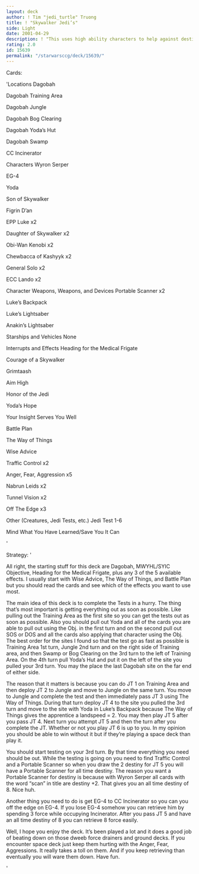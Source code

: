 ```yaml
---
layout: deck
author: ! Tim "jedi_turtle" Truong
title: ! "Skywalker Jedi’s"
side: Light
date: 2001-04-29
description: ! "This uses high ability characters to help against destiny draws"
rating: 2.0
id: 15639
permalink: "/starwarsccg/deck/15639/"
---
```

Cards: 

'Locations Dagobah 

Dagobah Training Area 

Dagobah Jungle 

Dagobah Bog Clearing 

Dagobah Yoda&#8217;s Hut 

Dagobah Swamp 

CC Incinerator 



Characters Wyron Serper 

EG-4 

Yoda 

Son of Skywalker 

Figrin D&#8217;an 

EPP Luke x2 

Daughter of Skywalker x2 

Obi-Wan Kenobi x2 

Chewbacca of Kashyyk x2 

General Solo x2 

ECC Lando x2 



Character Weapons, Weapons, and Devices Portable Scanner x2 

Luke&#8217;s Backpack 

Luke&#8217;s Lightsaber 

Anakin&#8217;s Lightsaber 



Starships and Vehicles None


Interrupts and Effects Heading for the Medical Frigate 

Courage of a Skywalker 

Grimtaash 

Aim High 

Honor of the Jedi 

Yoda&#8217;s Hope 

Your Insight Serves You Well 

Battle Plan 

The Way of Things 

Wise Advice 

Traffic Control x2 

Anger, Fear, Aggression x5 

Nabrun Leids x2 

Tunnel Vision x2 

Off The Edge x3 



Other (Creatures, Jedi Tests, etc.) Jedi Test 1-6 

Mind What You Have Learned/Save You It Can 

'

Strategy: '

All right, the starting stuff for this deck are Dagobah, MWYHL/SYIC Objective, Heading for the Medical Frigate, plus any 3 of the 5 available effects. I usually start with Wise Advice, The Way of Things, and Battle Plan but you should read the cards and see which of the effects you want to use most. 

The main idea of this deck is to complete the Tests in a hurry. The thing that&#8217;s most important is getting everything out as soon as possible. Like pulling out the Training Area as the first site so you can get the tests out as soon as possible. Also you should pull out Yoda and all of the cards you are able to pull out using the Obj. in the first turn and on the second pull out SOS or DOS and all the cards also applying that character using the Obj. The best order for the sites I found so that the test go as fast as possible is Training Area 1st turn, Jungle 2nd turn and on the right side of Training area, and then Swamp or Bog Clearing on the 3rd turn to the left of Training Area. On the 4th turn pull Yoda&#8217;s Hut and put it on the left of the site you pulled your 3rd turn. You may the place the last Dagobah site on the far end of either side. 

The reason that it matters is because you can do JT 1 on Training Area and then deploy JT 2 to Jungle and move to Jungle on the same turn. You move to Jungle and complete the test and then immediately pass JT 3 using The Way of Things. During that turn deploy JT 4 to the site you pulled the 3rd turn and move to the site with Yoda in Luke&#8217;s Backpack because The Way of Things gives the apprentice a landspeed = 2. You may then play JT 5 after you pass JT 4. Next turn you attempt JT 5 and then the turn after you complete the JT. Whether or not you play JT 6 is up to you. In my opinion you should be able to win without it but if they&#8217;re playing a space deck than play it. 

You should start testing on your 3rd turn. By that time everything you need should be out. While the testing is going on you need to find Traffic Control and a Portable Scanner so when you draw the 2 destiny for JT 5 you will have a Portable Scanner for all time destiny. The reason you want a Portable Scanner for destiny is because with Wyron Serper all cards with the word &#8220;scan&#8221; in title are destiny +2. That gives you an all time destiny of 8. Nice huh. 

Another thing you need to do is get EG-4 to CC Incinerator so you can you off the edge on EG-4. If you lose EG-4 somehow you can retrieve him by spending 3 force while occupying Incinerator. After you pass JT 5 and have an all time destiny of 8 you can retrieve 8 force easily. 

Well, I hope you enjoy the deck. It&#8217;s been played a lot and it does a good job of beating down on those dweeb force drainers and ground decks. If you encounter space deck just keep them hurting with the Anger, Fear, Aggressions. It really takes a toll on them. And if you keep retrieving than eventually you will ware them down. Have fun. 

'
